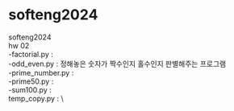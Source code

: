 # softeng2024
softeng2024\
hw 02\
-factorial.py : \
-odd_even.py : 정해놓은 숫자가 짝수인지 홀수인지 판별해주는 프로그램\
-prime_number.py : \
-prime50.py : \
-sum100.py : \
temp_copy.py : \
